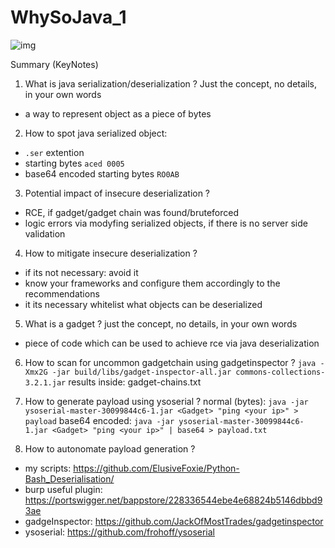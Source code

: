 # WhySoJava_1
![img](https://user-images.githubusercontent.com/44260690/187186386-ecda9b10-9749-47a5-9e91-a9790b4667f8.png)

Summary (KeyNotes)

1. What is java serialization/deserialization ? Just the concept, no details, in your own words
- a way to represent object as a piece of bytes

2. How to spot java serialized object: 
- `.ser` extention
- starting bytes `aced 0005`
- base64 encoded starting bytes `RO0AB`

3. Potential impact of insecure deserialization ?
- RCE, if gadget/gadget chain was found/bruteforced
- logic errors via modyfing serialized objects, if there is no server side validation

4. How to mitigate insecure deserialization ?
- if its not necessary: avoid it
- know your frameworks and configure them accordingly to the recommendations
- it its necessary whitelist what objects can be deserialized

5. What is a gadget ? just the concept, no details, in your own words
- piece of code which can be used to achieve rce via java deserialization

6. How to scan for uncommon gadgetchain using gadgetinspector ?
`java -Xmx2G -jar build/libs/gadget-inspector-all.jar commons-collections-3.2.1.jar`
results inside: gadget-chains.txt

7. How to generate payload using ysoserial ? 
normal (bytes):
`java -jar ysoserial-master-30099844c6-1.jar <Gadget> "ping <your ip>" > payload`
base64 encoded:
`java -jar ysoserial-master-30099844c6-1.jar <Gadget> "ping <your ip>" | base64 > payload.txt`

8. How to autonomate payload generation ?
- my scripts: https://github.com/ElusiveFoxie/Python-Bash_Deserialisation/
- burp useful plugin: https://portswigger.net/bappstore/228336544ebe4e68824b5146dbbd93ae
- gadgeInspector: https://github.com/JackOfMostTrades/gadgetinspector
- ysoserial: https://github.com/frohoff/ysoserial
